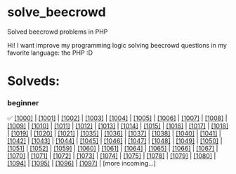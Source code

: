 # solve_beecrowd
Solved beecrowd problems in PHP

Hi! I want improve my programming logic solving beecrowd questions in my favorite language: the PHP :D

# Solveds:

### beginner

✅ [[1000]](https://github.com/KayckMatias/solve_beecrowd/blob/main/beginner/1000.php) |
[[1001]](https://github.com/KayckMatias/solve_beecrowd/blob/main/beginner/1001.php) |
[[1002]](https://github.com/KayckMatias/solve_beecrowd/blob/main/beginner/1002.php) |
[[1003]](https://github.com/KayckMatias/solve_beecrowd/blob/main/beginner/1003.php) |
[[1004]](https://github.com/KayckMatias/solve_beecrowd/blob/main/beginner/1004.php) |
[[1005]](https://github.com/KayckMatias/solve_beecrowd/blob/main/beginner/1005.php) |
[[1006]](https://github.com/KayckMatias/solve_beecrowd/blob/main/beginner/1006.php) |
[[1007]](https://github.com/KayckMatias/solve_beecrowd/blob/main/beginner/1007.php) | 
[[1008]](https://github.com/KayckMatias/solve_beecrowd/blob/main/beginner/1008.php) | 
[[1009]](https://github.com/KayckMatias/solve_beecrowd/blob/main/beginner/1009.php) | 
[[1010]](https://github.com/KayckMatias/solve_beecrowd/blob/main/beginner/1010.php) | 
[[1011]](https://github.com/KayckMatias/solve_beecrowd/blob/main/beginner/1011.php) | 
[[1012]](https://github.com/KayckMatias/solve_beecrowd/blob/main/beginner/1012.php) | 
[[1013]](https://github.com/KayckMatias/solve_beecrowd/blob/main/beginner/1013.php) | 
[[1014]](https://github.com/KayckMatias/solve_beecrowd/blob/main/beginner/1014.php) | 
[[1015]](https://github.com/KayckMatias/solve_beecrowd/blob/main/beginner/1015.php) | 
[[1016]](https://github.com/KayckMatias/solve_beecrowd/blob/main/beginner/1016.php) | 
[[1017]](https://github.com/KayckMatias/solve_beecrowd/blob/main/beginner/1017.php) | 
[[1018]](https://github.com/KayckMatias/solve_beecrowd/blob/main/beginner/1018.php) | 
[[1019]](https://github.com/KayckMatias/solve_beecrowd/blob/main/beginner/1019.php) | 
[[1020]](https://github.com/KayckMatias/solve_beecrowd/blob/main/beginner/1020.php) | 
[[1021]](https://github.com/KayckMatias/solve_beecrowd/blob/main/beginner/1021.php) | 
[[1035]](https://github.com/KayckMatias/solve_beecrowd/blob/main/beginner/1035.php) | 
[[1036]](https://github.com/KayckMatias/solve_beecrowd/blob/main/beginner/1036.php) | 
[[1037]](https://github.com/KayckMatias/solve_beecrowd/blob/main/beginner/1037.php) | 
[[1038]](https://github.com/KayckMatias/solve_beecrowd/blob/main/beginner/1038.php) | 
[[1040]](https://github.com/KayckMatias/solve_beecrowd/blob/main/beginner/1040.php) | 
[[1041]](https://github.com/KayckMatias/solve_beecrowd/blob/main/beginner/1041.php) | 
[[1042]](https://github.com/KayckMatias/solve_beecrowd/blob/main/beginner/1042.php) | 
[[1043]](https://github.com/KayckMatias/solve_beecrowd/blob/main/beginner/1043.php) | 
[[1044]](https://github.com/KayckMatias/solve_beecrowd/blob/main/beginner/1044.php) | 
[[1045]](https://github.com/KayckMatias/solve_beecrowd/blob/main/beginner/1045.php) | 
[[1046]](https://github.com/KayckMatias/solve_beecrowd/blob/main/beginner/1046.php) | 
[[1047]](https://github.com/KayckMatias/solve_beecrowd/blob/main/beginner/1047.php) | 
[[1048]](https://github.com/KayckMatias/solve_beecrowd/blob/main/beginner/1048.php) | 
[[1049]](https://github.com/KayckMatias/solve_beecrowd/blob/main/beginner/1049.php) | 
[[1050]](https://github.com/KayckMatias/solve_beecrowd/blob/main/beginner/1050.php) | 
[[1051]](https://github.com/KayckMatias/solve_beecrowd/blob/main/beginner/1051.php) | 
[[1052]](https://github.com/KayckMatias/solve_beecrowd/blob/main/beginner/1052.php) | 
[[1059]](https://github.com/KayckMatias/solve_beecrowd/blob/main/beginner/1059.php) | 
[[1060]](https://github.com/KayckMatias/solve_beecrowd/blob/main/beginner/1060.php) | 
[[1061]](https://github.com/KayckMatias/solve_beecrowd/blob/main/beginner/1061.php) | 
[[1064]](https://github.com/KayckMatias/solve_beecrowd/blob/main/beginner/1064.php) | 
[[1065]](https://github.com/KayckMatias/solve_beecrowd/blob/main/beginner/1065.php) | 
[[1066]](https://github.com/KayckMatias/solve_beecrowd/blob/main/beginner/1066.php) | 
[[1067]](https://github.com/KayckMatias/solve_beecrowd/blob/main/beginner/1067.php) | 
[[1070]](https://github.com/KayckMatias/solve_beecrowd/blob/main/beginner/1070.php) | 
[[1071]](https://github.com/KayckMatias/solve_beecrowd/blob/main/beginner/1071.php) | 
[[1072]](https://github.com/KayckMatias/solve_beecrowd/blob/main/beginner/1072.php) | 
[[1073]](https://github.com/KayckMatias/solve_beecrowd/blob/main/beginner/1073.php) | 
[[1074]](https://github.com/KayckMatias/solve_beecrowd/blob/main/beginner/1074.php) | 
[[1075]](https://github.com/KayckMatias/solve_beecrowd/blob/main/beginner/1075.php) | 
[[1078]](https://github.com/KayckMatias/solve_beecrowd/blob/main/beginner/1078.php) | 
[[1079]](https://github.com/KayckMatias/solve_beecrowd/blob/main/beginner/1079.php) | 
[[1080]](https://github.com/KayckMatias/solve_beecrowd/blob/main/beginner/1080.php) | 
[[1094]](https://github.com/KayckMatias/solve_beecrowd/blob/main/beginner/1094.php) | 
[[1095]](https://github.com/KayckMatias/solve_beecrowd/blob/main/beginner/1095.php) | 
[[1096]](https://github.com/KayckMatias/solve_beecrowd/blob/main/beginner/1096.php) | 
[[1097]](https://github.com/KayckMatias/solve_beecrowd/blob/main/beginner/1097.php) | 
[more incoming...]
